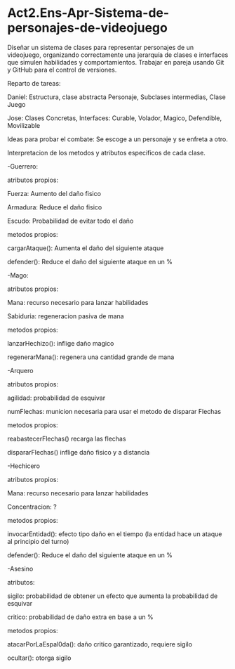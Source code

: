 # Act2.Ens-Apr-Sistema-de-personajes-de-videojuego
Diseñar un sistema de clases para representar personajes de un videojuego, organizando correctamente una jerarquía de clases e interfaces que simulen habilidades y comportamientos. Trabajar en pareja usando Git y GitHub para el control de versiones.

Reparto de tareas:

Daniel:
Estructura, clase abstracta Personaje, Subclases intermedias, Clase Juego

Jose:
Clases Concretas, Interfaces: Curable, Volador, Magico, Defendible, Movilizable

Ideas para probar el combate: Se escoge a un personaje y se enfreta a otro.

Interpretacion de los metodos y atributos especificos de cada clase.

-Guerrero: 

atributos propios:

Fuerza: Aumento del daño fisico

Armadura: Reduce el daño fisico

Escudo: Probabilidad de evitar todo el daño


metodos propios:

cargarAtaque(): Aumenta el daño del siguiente ataque

defender(): Reduce el daño del siguiente ataque en un %


-Mago:

atributos propios:

Mana: recurso necesario para lanzar habilidades

Sabiduria: regeneracion pasiva de mana


metodos propios:

lanzarHechizo(): inflige daño magico

regenerarMana(): regenera una cantidad grande de mana


-Arquero

atributos propios:

agilidad: probabilidad de esquivar

numFlechas: municion necesaria para usar el metodo de disparar Flechas


metodos propios:

reabastecerFlechas() recarga las flechas

dispararFlechas() inflige daño fisico y a distancia


-Hechicero

atributos propios:

Mana: recurso necesario para lanzar habilidades

Concentracion: ?


metodos propios:

invocarEntidad(): efecto tipo daño en el tiempo (la entidad hace un ataque al principio del turno)

defender(): Reduce el daño del siguiente ataque en un %


-Asesino

atributos:

sigilo: probabilidad de obtener un efecto que aumenta la probabilidad de esquivar

critico: probabilidad de daño extra en base a un %


metodos propios:

atacarPorLaEspal0da(): daño critico garantizado, requiere sigilo

ocultar(): otorga sigilo
